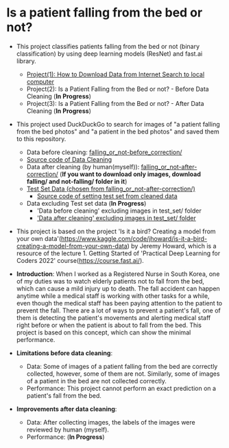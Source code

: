 #  Is a patient falling from the bed or not?

- This project classifies patients falling from the bed or not (binary classification) by using deep learning models (ResNet) and fast.ai library. 
  - [Project(1): How to Download Data from Internet Search to local computer](https://github.com/positive235/patient-falling-binary-classification/blob/main/Is_patient_falling_how_to_download_data.ipynb) 
  - Project(2): Is a Patient Falling from the Bed or not? - Before Data Cleaning (**In Progress**)
  - Project(3): Is a Patient Falling from the Bed or not? - After Data Cleaning (**In Progress**)
  
- This project used DuckDuckGo to search for images of "a patient falling from the bed photos" and "a patient in the bed photos" and saved them to this repository.
  - Data before cleaning: [falling_or_not-before_correction/](https://github.com/positive235/patient-falling-binary-classification/tree/main/falling_or_not-before_correction)
  - [Source code of Data Cleaning](https://colab.research.google.com/drive/1nHBV4XItcmBJf0S8EcL62nmqHuoKq0jy?usp=share_link)
  - Data after cleaning (by human(myself)): [falling_or_not-after-correction/](https://github.com/positive235/patient-falling-binary-classification/tree/main/falling_or_not-after_correction) (**If you want to download only images, download falling/ and not-falling/ folder in it**)
  - [Test Set Data (chosen from falling_or_not-after-correction/)](https://github.com/positive235/patient-falling-binary-classification/tree/main/test_set)
    - [Source code of setting test set from cleaned data](https://colab.research.google.com/drive/1uFIkJTM9C4O_InxwKopGQhtCiEHj24ny?usp=share_link)
  - Data excluding Test set data (**In Progress**)
    - 'Data before cleaning' excluding images in test_set/ folder
    - ['Data after cleaning' excluding images in test_set/ folder](https://github.com/positive235/patient-falling-binary-classification/tree/main/falling_or_not-after_correction_training) 

- This project is based on the project 'Is it a bird? Creating a model from your own data'(https://www.kaggle.com/code/jhoward/is-it-a-bird-creating-a-model-from-your-own-data) by Jeremy Howard, which is a resource of the lecture 1. Getting Started of 'Practical Deep Learning for Coders 2022' course(https://course.fast.ai/).

- **Introduction**:
  When I worked as a Registered Nurse in South Korea, one of my duties was to watch elderly patients not to fall from the bed, which can cause a mild injury up to death. The fall accident can happen anytime while a medical staff is working with other tasks for a while, even though the medical staff has been paying attention to the patient to prevent the fall. There are a lot of ways to prevent a patient's fall, one of them is detecting the patient's movements and alerting medical staff right before or when the patient is about to fall from the bed. This project is based on this concept, which can show the minimal performance.

- **Limitations before data cleaning**: 
  - Data: Some of images of a patient falling from the bed are correctly collected, however, some of them are not. Similarly, some of images of a patient in the bed are not collected correctly.
  - Performance: This project cannot perform an exact prediction on a patient's fall from the bed. 

- **Improvements after data cleaning**:
  - Data: After collecting images, the labels of the images were reviewed by human (myself).
  - Performance: (**In Progress**)
